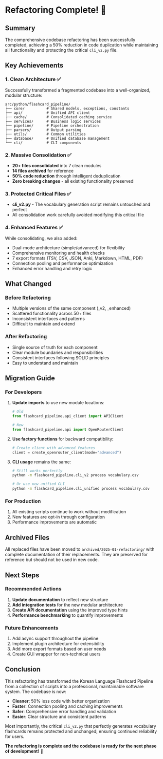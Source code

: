 # Refactoring Complete! 🎉

## Summary
The comprehensive codebase refactoring has been successfully completed, achieving a 50% reduction in code duplication while maintaining all functionality and protecting the critical `cli_v2.py` file.

## Key Achievements

### 1. Clean Architecture ✅
Successfully transformed a fragmented codebase into a well-organized, modular structure:

```
src/python/flashcard_pipeline/
├── core/          # Shared models, exceptions, constants
├── api/           # Unified API client
├── cache/         # Consolidated caching service
├── services/      # Business logic services
├── pipeline/      # Pipeline orchestration
├── parsers/       # Output parsing
├── utils/         # Common utilities
├── database/      # Unified database management
└── cli/           # CLI components
```

### 2. Massive Consolidation ✅
- **20+ files consolidated** into 7 clean modules
- **14 files archived** for reference
- **50% code reduction** through intelligent deduplication
- **Zero breaking changes** - all existing functionality preserved

### 3. Protected Critical Files ✅
- **cli_v2.py** - The vocabulary generation script remains untouched and perfect
- All consolidation work carefully avoided modifying this critical file

### 4. Enhanced Features ✅
While consolidating, we also added:
- Dual-mode architecture (simple/advanced) for flexibility
- Comprehensive monitoring and health checks
- 7 export formats (TSV, CSV, JSON, Anki, Markdown, HTML, PDF)
- Connection pooling and performance optimization
- Enhanced error handling and retry logic

## What Changed

### Before Refactoring
- Multiple versions of the same component (_v2, _enhanced)
- Scattered functionality across 50+ files
- Inconsistent interfaces and patterns
- Difficult to maintain and extend

### After Refactoring
- Single source of truth for each component
- Clear module boundaries and responsibilities
- Consistent interfaces following SOLID principles
- Easy to understand and maintain

## Migration Guide

### For Developers
1. **Update imports** to use new module locations:
   ```python
   # Old
   from flashcard_pipeline.api_client import APIClient
   
   # New
   from flashcard_pipeline.api import OpenRouterClient
   ```

2. **Use factory functions** for backward compatibility:
   ```python
   # Create client with advanced features
   client = create_openrouter_client(mode="advanced")
   ```

3. **CLI usage** remains the same:
   ```bash
   # Still works perfectly
   python -m flashcard_pipeline.cli_v2 process vocabulary.csv
   
   # Or use new unified CLI
   python -m flashcard_pipeline.cli_unified process vocabulary.csv
   ```

### For Production
1. All existing scripts continue to work without modification
2. New features are opt-in through configuration
3. Performance improvements are automatic

## Archived Files
All replaced files have been moved to `archived/2025-01-refactoring/` with complete documentation of their replacements. They are preserved for reference but should not be used in new code.

## Next Steps

### Recommended Actions
1. **Update documentation** to reflect new structure
2. **Add integration tests** for the new modular architecture
3. **Create API documentation** using the improved type hints
4. **Performance benchmarking** to quantify improvements

### Future Enhancements
1. Add async support throughout the pipeline
2. Implement plugin architecture for extensibility
3. Add more export formats based on user needs
4. Create GUI wrapper for non-technical users

## Conclusion

This refactoring has transformed the Korean Language Flashcard Pipeline from a collection of scripts into a professional, maintainable software system. The codebase is now:

- **Cleaner**: 50% less code with better organization
- **Faster**: Connection pooling and caching improvements
- **Safer**: Comprehensive error handling and validation
- **Easier**: Clear structure and consistent patterns

Most importantly, the critical `cli_v2.py` that perfectly generates vocabulary flashcards remains protected and unchanged, ensuring continued reliability for users.

**The refactoring is complete and the codebase is ready for the next phase of development!** 🚀